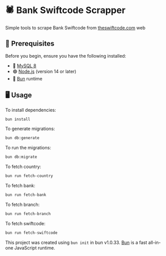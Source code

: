 # 🕷️ Bank Swiftcode Scrapper

Simple tools to scrape Bank Swiftcode from [theswiftcode.com](https://theswiftcode.com) web

## 🧰 Prerequisites

Before you begin, ensure you have the following installed:

- 🐬 [MySQL 8](https://dev.mysql.com/downloads/mysql/)
- 🟢 [Node.js](https://nodejs.org/) (version 14 or later)
- 🥟 [Bun](https://bun.sh/) runtime

## 🖥️ Usage

To install dependencies:

```bash
bun install
```

To generate migrations:

```bash
bun db:generate
```

To run the migrations:

```bash
bun db:migrate
```

To fetch country:

```bash
bun run fetch-country
```

To fetch bank:

```bash
bun run fetch-bank
```

To fetch branch:

```bash
bun run fetch-branch
```

To fetch swiftcode:

```bash
bun run fetch-swiftcode
```

This project was created using `bun init` in bun v1.0.33. [Bun](https://bun.sh) is a fast all-in-one JavaScript runtime.
